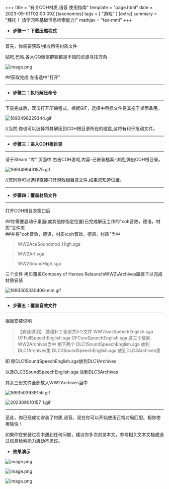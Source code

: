 +++
title = "有关COH材质,语音 使用指南"
template = "page.html"
date = 2023-09-01T02:00:00Z
[taxonomies]
tags = [ "游戏"  ]
[extra]
summary = "拜托！  请学习些基础信息检索能力!"
mathjax = "tex-mml"
+++




- **步骤一：下载压缩程式**
-----




首先，你需要获取/接收所需材质文件

贴吧,巴哈,各大QQ微信群聊都是不错的资源寻找方向


![image.png](https://s2.loli.net/2023/09/01/af2p7eWMUJYgEVv.png)

##获取完成 左击选中"打开"

-------------------


- **步骤二：执行解压命令**
----

下载完成后，双击打开压缩程式。根据GIF，选择中目标文件将其拖于桌面备用。  

![1693498229344.gif](https://s2.loli.net/2023/09/01/P2L7UpsRvetZ9xa.gif)

//当然,你也可以选择将其解压到COH根目录所在的磁盘,这将有利于拖动文件。

-------------------------------------------------------------



- **步骤三：进入COH根目录**
------

请于Steam "库" 页面中,右击COH游戏,内容-已安装档案-浏览,弹出COH根目录。

![1693499431875.gif](https://s2.loli.net/2023/09/01/Jzj7vqdDPeira4t.gif)

//您同样可以选择直接打开游戏根目录文件,如果您知道位置。

------------


- **步骤四：覆盖材质文件**
-----

打开COH根目录窗口后

##你需要启动于桌面(或其他你指定位置)已完成解压工作的"coh音效，德语，材质"文件夹   
##并将"coh音效，德语，材质\coh音效，德语，材质"当中

>WW2AceSoundmod_High.sga 

>WW2Art.sga 

>WW2SoundHigh.sga

三个文件    拷贝覆盖Company of Heroes Relaunch\WW2\Archives路径下以完成材质安装

![1693505330406-min.gif](https://s2.loli.net/2023/09/01/5PpLM6DnHVOGwvj.gif)

--------------


- **步骤五：覆盖音效文件**
------------

根据安装说明

>【安装说明】 德语补丁全部共5个文件    WW2AxisSpeechEnglish.sga OFFullSpeechEnglish.sga OFCoreSpeechEnglish.sga      这三个放到 WW2Archives当中 剩下两个 DLC1SoundSpeechEnglish.sga    放到DLC1Archives里 DLC3SoundSpeechEnglish.sga    放到DLC3Archives里

即 除DLC1SoundSpeechEnglish.sga放到DLC1Archives

以及DLC3SoundSpeechEnglish.sga    放到DLC3Archives


其余三份文件全部放入WW2Archives当中

![1693503939156.gif](https://s2.loli.net/2023/09/01/syfwJGabHp3L7D6.gif)

![202309010157 _1_.gif](https://s2.loli.net/2023/09/01/veUBEYpg4PCwq2D.gif)

------------------------------------




至此，你已经成功安装了材质,语音。现在你可以开始使用正常对局匹配。祝你使用愉快！

如果你在安装过程中遇到任何问题，建议你多次浏览本文，参考相关文本文档或通过信息检索能力渡劫不思议。




- **效果演示**

![image.png](https://s2.loli.net/2023/09/01/AZtV8yFeJuHIKNY.png)

![image.png](https://s2.loli.net/2023/09/01/ma96QKunXFVOH7j.png)

![image.png](https://s2.loli.net/2023/09/01/iEP5B6kmdXxAnWM.png)
